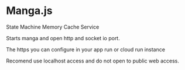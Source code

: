 # Manga.js

State Machine Memory Cache Service

Starts manga and open http and socket io port.

The https you can configure in your app run or cloud run instance

Recomend use localhost access and do not open to public web access.